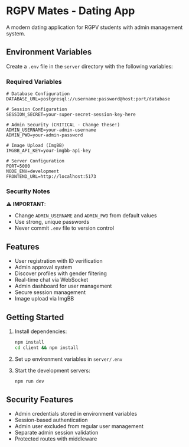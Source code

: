 # RGPV Mates - Dating App

A modern dating application for RGPV students with admin management system.

## Environment Variables

Create a `.env` file in the `server` directory with the following variables:

### Required Variables

```env
# Database Configuration
DATABASE_URL=postgresql://username:password@host:port/database

# Session Configuration
SESSION_SECRET=your-super-secret-session-key-here

# Admin Security (CRITICAL - Change these!)
ADMIN_USERNAME=your-admin-username
ADMIN_PWD=your-admin-password

# Image Upload (ImgBB)
IMGBB_API_KEY=your-imgbb-api-key

# Server Configuration
PORT=5000
NODE_ENV=development
FRONTEND_URL=http://localhost:5173
```

### Security Notes

⚠️ **IMPORTANT**: 
- Change `ADMIN_USERNAME` and `ADMIN_PWD` from default values
- Use strong, unique passwords
- Never commit `.env` file to version control


## Features

- User registration with ID verification
- Admin approval system
- Discover profiles with gender filtering
- Real-time chat via WebSocket
- Admin dashboard for user management
- Secure session management
- Image upload via ImgBB

## Getting Started

1. Install dependencies:
   ```bash
   npm install
   cd client && npm install
   ```

2. Set up environment variables in `server/.env`

3. Start the development servers:
   ```bash
   npm run dev
   ```


## Security Features

- Admin credentials stored in environment variables
- Session-based authentication
- Admin user excluded from regular user management
- Separate admin session validation
- Protected routes with middleware
